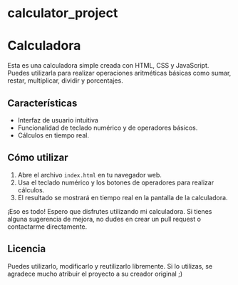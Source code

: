 # calculator_project
# Calculadora

Esta es una calculadora simple creada con HTML, CSS y JavaScript. Puedes utilizarla para realizar operaciones aritméticas básicas como sumar, restar, multiplicar, dividir y porcentajes.


## Características

- Interfaz de usuario intuitiva 
- Funcionalidad de teclado numérico y de operadores básicos.
- Cálculos en tiempo real.

## Cómo utilizar

1. Abre el archivo `index.html` en tu navegador web.
2. Usa el teclado numérico y los botones de operadores para realizar cálculos.
3. El resultado se mostrará en tiempo real en la pantalla de la calculadora.

¡Eso es todo! Espero que disfrutes utilizando mi calculadora. Si tienes alguna sugerencia de mejora, no dudes en crear un pull request o contactarme directamente.

## Licencia

Puedes utilizarlo, modificarlo y reutilizarlo libremente. Si lo utilizas, se agradece mucho atribuir el proyecto a su creador original ;)
